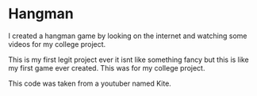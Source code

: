 # Hangman
I created a hangman game by looking on the internet and watching some videos for my college project.

This is my first legit project ever it isnt like something fancy but this is like my first game ever created.
This was for my college project.

This code was taken from a youtuber named Kite.
